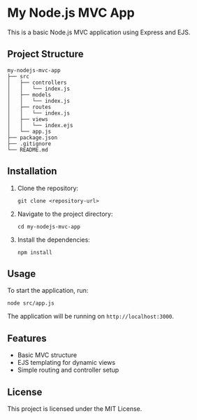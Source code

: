 # My Node.js MVC App

This is a basic Node.js MVC application using Express and EJS.

## Project Structure

```
my-nodejs-mvc-app
├── src
│   ├── controllers
│   │   └── index.js
│   ├── models
│   │   └── index.js
│   ├── routes
│   │   └── index.js
│   ├── views
│   │   └── index.ejs
│   └── app.js
├── package.json
├── .gitignore
└── README.md
```

## Installation

1. Clone the repository:
   ```
   git clone <repository-url>
   ```
2. Navigate to the project directory:
   ```
   cd my-nodejs-mvc-app
   ```
3. Install the dependencies:
   ```
   npm install
   ```

## Usage

To start the application, run:
```
node src/app.js
```

The application will be running on `http://localhost:3000`.

## Features

- Basic MVC structure
- EJS templating for dynamic views
- Simple routing and controller setup

## License

This project is licensed under the MIT License.